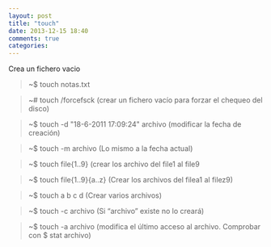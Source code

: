 ```yaml
---
layout: post
title: "touch"
date: 2013-12-15 18:40
comments: true
categories: 
---
```

Crea un fichero vacio

>~$ touch notas.txt

>~# touch /forcefsck (crear un fichero vacío para forzar el chequeo del disco)

>~$ touch -d "18-6-2011 17:09:24" archivo (modificar la fecha de creación)

>~$ touch -m archivo (Lo mismo a la fecha actual)

>~$ touch file{1..9} (crear los archivo del file1 al file9

>~$ touch file{1..9}{a..z} (Crear los archivos del filea1 al filez9)

>~$ touch a b c d (Crear varios archivos)

>~$ touch -c archivo (Si “archivo” existe no lo creará)

>~$ touch -a archivo (modifica el último acceso al archivo. Comprobar con $ stat archivo)

